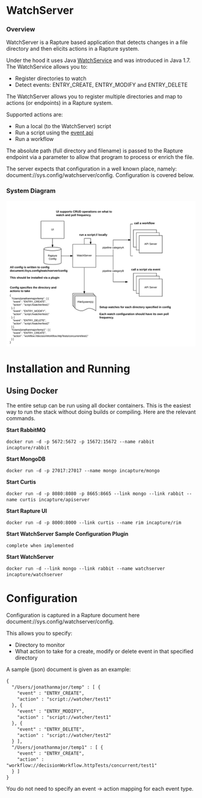 # WatchServer

### Overview ###
WatchServer is a Rapture based application that detects changes in a file directory and then elicits actions in a Rapture system.

Under the hood it uses Java [WatchService](https://docs.oracle.com/javase/8/docs/api/java/nio/file/WatchService.html) and was introduced in Java 1.7.
The WatchService allows you to:
* Register directories to watch
* Detect events: ENTRY_CREATE, ENTRY_MODIFY and ENTRY_DELETE

The WatchServer allows you to register multiple directories and map to actions (or endpoints) in a Rapture system.

Supported actions are:
* Run a local (to the WatchServer) script
* Run a script using the [event api](http://repo.incapturesolutions.com/apidoc/#_event-api)
* Run a workflow

The absolute path (full directory and filename) is passed to the Rapture endpoint via a parameter to allow that program to process or enrich the file.

The server expects that configuration in a well known place, namely: document://sys.config/watchserver/config. Configuration is covered below.

### System Diagram ###
![System Diagram](/Apps/WatchServer/images/watchservertopology.png)

# Installation and Running #

## Using Docker ##
The entire setup can be run using all docker containers.  This is the easiest way to run the stack without doing builds or compiling.  Here are the relevant commands.

**Start RabbitMQ**
```
docker run -d -p 5672:5672 -p 15672:15672 --name rabbit incapture/rabbit
```
**Start MongoDB**
```
docker run -d -p 27017:27017 --name mongo incapture/mongo
```
**Start Curtis**
```
docker run -d -p 8080:8080 -p 8665:8665 --link mongo --link rabbit --name curtis incapture/apiserver
```
**Start Rapture UI**
```
docker run -d -p 8000:8000 --link curtis --name rim incapture/rim
```
**Start WatchServer Sample Configuration Plugin**
```
complete when implemented
```
**Start WatchServer**
```
docker run -d --link mongo --link rabbit --name watchserver incapture/watchserver
```
# Configuration #

Configuration is captured in a Rapture document here document://sys.config/watchserver/config.

This allows you to specify:
* Directory to monitor
* What action to take for a create, modify or delete event in that specified directory

A sample (json) document is given as an example:
```
{
  "/Users/jonathanmajor/temp" : [ {
    "event" : "ENTRY_CREATE",
    "action" : "script://watcher/test1"
  }, {
    "event" : "ENTRY_MODIFY",
    "action" : "script://watcher/test1"
  }, {
    "event" : "ENTRY_DELETE",
    "action" : "script://watcher/test2"
  } ],
  "/Users/jonathanmajor/temp1" : [ {
    "event" : "ENTRY_CREATE",
    "action" : "workflow://decisionWorkflow.httpTests/concurrent/test1"
  } ]
}
```
You do not need to specify an event -> action mapping for each event type.
